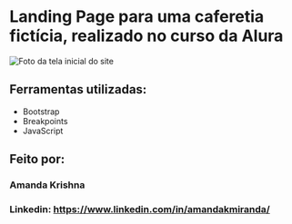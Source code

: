 # Landing Page para uma caferetia fictícia, realizado no curso da Alura
![Foto da tela inicial do site](https://github.com/user-attachments/assets/45e68c0d-fb7a-47bd-b50e-7f9d0f1fa9cc)

## Ferramentas utilizadas:

* Bootstrap
* Breakpoints
* JavaScript

## Feito por:

### Amanda Krishna
### Linkedin: https://www.linkedin.com/in/amandakmiranda/
